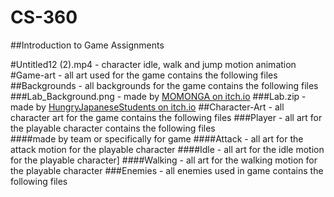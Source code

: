 # CS-360
##Introduction to Game Assignments

#Untitled12 (2).mp4 - character idle, walk and jump motion animation
#Game-art - all art used for the game contains the following files
  ##Backgrounds - all backgrounds for the game contains the following files
  ###Lab_Background.png - made by [MOMONGA on itch.io](https://itch.io/profile/momongaa)
  ###Lab.zip - made by [HungryJapaneseStudents on itch.io](https://hungryjapanesestudents.itch.io)
  ##Character-Art - all character art for the game contains the following files
      ###Player - all art for the playable character contains the following files  
      ####made by team or specifically for game
          ####Attack - all art for the attack motion for the playable character 
          ####Idle - all art for the idle motion for the playable character]
          ####Walking - all art for the walking motion for the playable character
###Enemies - all enemies used in game contains the following files  
